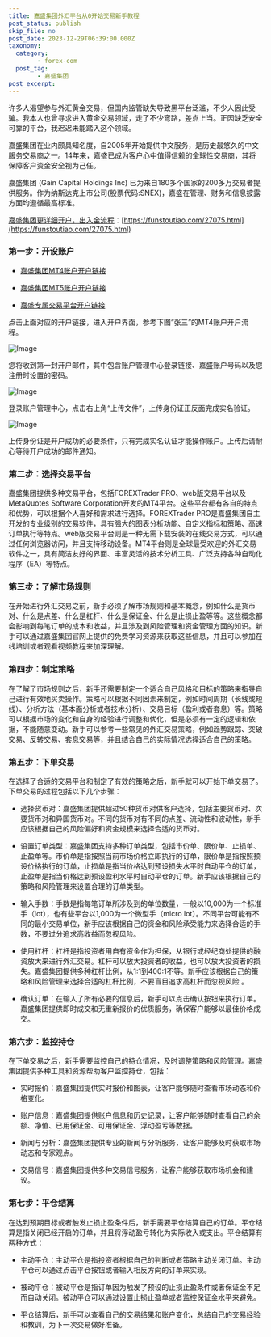 ```yaml
---
title: 嘉盛集团外汇平台从0开始交易新手教程
post_status: publish
skip_file: no
post_date: 2023-12-29T06:39:00.000Z
taxonomy:
  category:
        - forex-com
  post_tag:
        - 嘉盛集团
post_excerpt: 
---
```

许多人渴望参与外汇黄金交易，但国内监管缺失导致黑平台泛滥，不少人因此受骗。我本人也曾寻求进入黄金交易领域，走了不少弯路，差点上当。正因缺乏安全可靠的平台，我迟迟未能踏入这个领域。

嘉盛集团在业内颇具知名度，自2005年开始提供中文服务，是历史最悠久的中文服务交易商之一。14年来，嘉盛已成为客户心中值得信赖的全球性交易商，其将保障客户资金安全视为己任。

嘉盛集团 (Gain Capital Holdings Inc) 已为来自180多个国家的200多万交易者提供服务。作为纳斯达克上市公司(股票代码:SNEX)，嘉盛在管理、财务和信息披露方面均遵循最高标准。

[嘉盛集团更详细开户，出入金流程](https://funstoutiao.com/27075.html)：[https://funstoutiao.com/27075.html](https://funstoutiao.com/27075.html)

### 第一步：开设账户

* [嘉盛集团MT4账户开户链接](https://s.ssgg.net/jsmt4)

* [嘉盛集团MT5账户开户链接](https://s.ssgg.net/jsmt5)

* [嘉盛专属交易平台开户链接](https://s.ssgg.net/js)

点击上面对应的开户链接，进入开户界面，参考下图“张三”的MT4账户开户流程。

![Image](https://prod-files-secure.s3.us-west-2.amazonaws.com/39ed1227-6d7d-4570-be36-9ccd4a2c4241/7a167aea-686b-400d-af59-4e18eb607a40/640.png?X-Amz-Algorithm=AWS4-HMAC-SHA256&X-Amz-Content-Sha256=UNSIGNED-PAYLOAD&X-Amz-Credential=ASIAZI2LB4664M5E5JWH%2F20250409%2Fus-west-2%2Fs3%2Faws4_request&X-Amz-Date=20250409T161310Z&X-Amz-Expires=3600&X-Amz-Security-Token=IQoJb3JpZ2luX2VjEBgaCXVzLXdlc3QtMiJHMEUCIQCqxjPbcRhvtK8e4VTgLNZBYZPU6tqZy%2BDTK45%2BhMAUEQIgM%2BSgza4YDb8aZfXd9WDVTEIifJkKsGZx4VnJXH2wHxcqiAQIkf%2F%2F%2F%2F%2F%2F%2F%2F%2F%2FARAAGgw2Mzc0MjMxODM4MDUiDJuJKXj3EmBbNpnw7yrcA%2F1nGsmAMk0yM%2FLEqtNELCweZDhG4R%2BPssyLFnZXRuc7L5g%2BJWC42jIVueunFqG0Rvop1SJBqYf%2B8ivGuCj4e55CA7Ja5pok7CSbO%2BEcqhb2uA9GHkerDhIQ%2FhV9bZ6mQGLLtL4KTNdG9BpwblG6RSCrw%2Fg83rXrv%2Fl%2FtQjL2V2YGXzFzfGk%2BW%2BPhqjItryP8Yy%2B8%2BaaQ3SXGiFkRXnCic%2FHw5rCHi%2FIa%2BV%2BOqeldZed47EtTTfkRMC5nO2PjoBJHiZbCn1nPqHuyI1U%2BYpQu%2BtPJ8JK3PFgUF3oNZlkbRw4tFWURMN%2FEo0wssUZJ1Kzg2O81yFaiWC9uki2jIk2niA3l20AUTQYdbb%2BxP5PrDDVh2rSt1qwS9SCC%2BoVecWaUS1apjpTnMvI%2FvCi8FGmq2e2CWMLpZ4Fb69OC%2BoP8vzskHUR0DKj5Akn93LnxoUCIbEcUnnvY%2B2Ldkyxqa%2FJX80XFxgxqfWlFXOgH88hqxubhMEHNk4yB76BER7%2FpiRfBIJusB%2BBIo0ywGI1F4a2thLAqfwxYzSxu%2BWxjCejukb%2FTrNFyA3Iigq0iHwZp1q77jKGUaVYluHryQM93PA3FLdMM1QRe6OH2FlNsA40hgYqz2Z56e4RhKkZKhB8MJmt2r8GOqUBETbiQpjljT5ONcX2HD0EshJiK8KI%2BYdtwdFFuc7zDz7WrQpWsq4JGY4hCzzZ2mlrh7CK622iY6GEvNJ%2Bzxt4uLByTzDiiAAs7tZ6%2Bk3CY78ZGpNFAb5NZGObAkHOWjoDwA4EXIKD9zh2Cq5wdl63ET3xJ%2BrwLjfqCQp0zaax4BZOWwYIMq%2FdwHDWSFRyxPDx5%2BIf8W%2FFajj3S7L%2BSn%2FVha7Gj9Md&X-Amz-Signature=09f7e82abcc3eadd5668669dd1cf4cbe303f2237d561bb48975a283fe68a9338&X-Amz-SignedHeaders=host&x-id=GetObject)

您将收到第一封开户邮件，其中包含账户管理中心登录链接、嘉盛账户号码以及您注册时设置的密码。

![Image](https://prod-files-secure.s3.us-west-2.amazonaws.com/39ed1227-6d7d-4570-be36-9ccd4a2c4241/eaa1c6b3-2877-4284-a0e1-530e222c27fb/image.png?X-Amz-Algorithm=AWS4-HMAC-SHA256&X-Amz-Content-Sha256=UNSIGNED-PAYLOAD&X-Amz-Credential=ASIAZI2LB4664M5E5JWH%2F20250409%2Fus-west-2%2Fs3%2Faws4_request&X-Amz-Date=20250409T161310Z&X-Amz-Expires=3600&X-Amz-Security-Token=IQoJb3JpZ2luX2VjEBgaCXVzLXdlc3QtMiJHMEUCIQCqxjPbcRhvtK8e4VTgLNZBYZPU6tqZy%2BDTK45%2BhMAUEQIgM%2BSgza4YDb8aZfXd9WDVTEIifJkKsGZx4VnJXH2wHxcqiAQIkf%2F%2F%2F%2F%2F%2F%2F%2F%2F%2FARAAGgw2Mzc0MjMxODM4MDUiDJuJKXj3EmBbNpnw7yrcA%2F1nGsmAMk0yM%2FLEqtNELCweZDhG4R%2BPssyLFnZXRuc7L5g%2BJWC42jIVueunFqG0Rvop1SJBqYf%2B8ivGuCj4e55CA7Ja5pok7CSbO%2BEcqhb2uA9GHkerDhIQ%2FhV9bZ6mQGLLtL4KTNdG9BpwblG6RSCrw%2Fg83rXrv%2Fl%2FtQjL2V2YGXzFzfGk%2BW%2BPhqjItryP8Yy%2B8%2BaaQ3SXGiFkRXnCic%2FHw5rCHi%2FIa%2BV%2BOqeldZed47EtTTfkRMC5nO2PjoBJHiZbCn1nPqHuyI1U%2BYpQu%2BtPJ8JK3PFgUF3oNZlkbRw4tFWURMN%2FEo0wssUZJ1Kzg2O81yFaiWC9uki2jIk2niA3l20AUTQYdbb%2BxP5PrDDVh2rSt1qwS9SCC%2BoVecWaUS1apjpTnMvI%2FvCi8FGmq2e2CWMLpZ4Fb69OC%2BoP8vzskHUR0DKj5Akn93LnxoUCIbEcUnnvY%2B2Ldkyxqa%2FJX80XFxgxqfWlFXOgH88hqxubhMEHNk4yB76BER7%2FpiRfBIJusB%2BBIo0ywGI1F4a2thLAqfwxYzSxu%2BWxjCejukb%2FTrNFyA3Iigq0iHwZp1q77jKGUaVYluHryQM93PA3FLdMM1QRe6OH2FlNsA40hgYqz2Z56e4RhKkZKhB8MJmt2r8GOqUBETbiQpjljT5ONcX2HD0EshJiK8KI%2BYdtwdFFuc7zDz7WrQpWsq4JGY4hCzzZ2mlrh7CK622iY6GEvNJ%2Bzxt4uLByTzDiiAAs7tZ6%2Bk3CY78ZGpNFAb5NZGObAkHOWjoDwA4EXIKD9zh2Cq5wdl63ET3xJ%2BrwLjfqCQp0zaax4BZOWwYIMq%2FdwHDWSFRyxPDx5%2BIf8W%2FFajj3S7L%2BSn%2FVha7Gj9Md&X-Amz-Signature=118420ead6c35996029ae50c2d130856294b9a722d604d2a27c42f5eacdffdcd&X-Amz-SignedHeaders=host&x-id=GetObject)

登录账户管理中心，点击右上角“上传文件”，上传身份证正反面完成实名验证。

![Image](https://prod-files-secure.s3.us-west-2.amazonaws.com/39ed1227-6d7d-4570-be36-9ccd4a2c4241/54090639-09fc-46b4-a135-e0289f707147/image.png?X-Amz-Algorithm=AWS4-HMAC-SHA256&X-Amz-Content-Sha256=UNSIGNED-PAYLOAD&X-Amz-Credential=ASIAZI2LB4664M5E5JWH%2F20250409%2Fus-west-2%2Fs3%2Faws4_request&X-Amz-Date=20250409T161310Z&X-Amz-Expires=3600&X-Amz-Security-Token=IQoJb3JpZ2luX2VjEBgaCXVzLXdlc3QtMiJHMEUCIQCqxjPbcRhvtK8e4VTgLNZBYZPU6tqZy%2BDTK45%2BhMAUEQIgM%2BSgza4YDb8aZfXd9WDVTEIifJkKsGZx4VnJXH2wHxcqiAQIkf%2F%2F%2F%2F%2F%2F%2F%2F%2F%2FARAAGgw2Mzc0MjMxODM4MDUiDJuJKXj3EmBbNpnw7yrcA%2F1nGsmAMk0yM%2FLEqtNELCweZDhG4R%2BPssyLFnZXRuc7L5g%2BJWC42jIVueunFqG0Rvop1SJBqYf%2B8ivGuCj4e55CA7Ja5pok7CSbO%2BEcqhb2uA9GHkerDhIQ%2FhV9bZ6mQGLLtL4KTNdG9BpwblG6RSCrw%2Fg83rXrv%2Fl%2FtQjL2V2YGXzFzfGk%2BW%2BPhqjItryP8Yy%2B8%2BaaQ3SXGiFkRXnCic%2FHw5rCHi%2FIa%2BV%2BOqeldZed47EtTTfkRMC5nO2PjoBJHiZbCn1nPqHuyI1U%2BYpQu%2BtPJ8JK3PFgUF3oNZlkbRw4tFWURMN%2FEo0wssUZJ1Kzg2O81yFaiWC9uki2jIk2niA3l20AUTQYdbb%2BxP5PrDDVh2rSt1qwS9SCC%2BoVecWaUS1apjpTnMvI%2FvCi8FGmq2e2CWMLpZ4Fb69OC%2BoP8vzskHUR0DKj5Akn93LnxoUCIbEcUnnvY%2B2Ldkyxqa%2FJX80XFxgxqfWlFXOgH88hqxubhMEHNk4yB76BER7%2FpiRfBIJusB%2BBIo0ywGI1F4a2thLAqfwxYzSxu%2BWxjCejukb%2FTrNFyA3Iigq0iHwZp1q77jKGUaVYluHryQM93PA3FLdMM1QRe6OH2FlNsA40hgYqz2Z56e4RhKkZKhB8MJmt2r8GOqUBETbiQpjljT5ONcX2HD0EshJiK8KI%2BYdtwdFFuc7zDz7WrQpWsq4JGY4hCzzZ2mlrh7CK622iY6GEvNJ%2Bzxt4uLByTzDiiAAs7tZ6%2Bk3CY78ZGpNFAb5NZGObAkHOWjoDwA4EXIKD9zh2Cq5wdl63ET3xJ%2BrwLjfqCQp0zaax4BZOWwYIMq%2FdwHDWSFRyxPDx5%2BIf8W%2FFajj3S7L%2BSn%2FVha7Gj9Md&X-Amz-Signature=3c46c0d9a6c19fe9684bbfb979a412709aa64b0ab1f21f5888ba6333f148e5b0&X-Amz-SignedHeaders=host&x-id=GetObject)

上传身份证是开户成功的必要条件，只有完成实名认证才能操作账户。上传后请耐心等待开户成功的邮件通知。

### 第二步：选择交易平台

嘉盛集团提供多种交易平台，包括FOREXTrader PRO、web版交易平台以及MetaQuotes Software Corporation开发的MT4平台。这些平台都有各自的特点和优势，可以根据个人喜好和需求进行选择。FOREXTrader PRO是嘉盛集团自主开发的专业级别的交易软件，具有强大的图表分析功能、自定义指标和策略、高速订单执行等特点。web版交易平台则是一种无需下载安装的在线交易方式，可以通过任何浏览器访问，并且支持移动设备。MT4平台则是全球最受欢迎的外汇交易软件之一，具有简洁友好的界面、丰富灵活的技术分析工具、广泛支持各种自动化程序（EA）等特点。

### 第三步：了解市场规则

在开始进行外汇交易之前，新手必须了解市场规则和基本概念，例如什么是货币对、什么是点差、什么是杠杆、什么是保证金、什么是止损止盈等等。这些概念都会影响到每笔订单的成本和收益，并且涉及到风险管理和资金管理方面的知识。新手可以通过嘉盛集团官网上提供的免费学习资源来获取这些信息，并且可以参加在线培训或者观看视频教程来加深理解。

### 第四步：制定策略

在了解了市场规则之后，新手还需要制定一个适合自己风格和目标的策略来指导自己进行有效地买卖操作。策略可以根据不同因素来制定，例如时间周期（长线或短线）、分析方法（基本面分析或者技术分析）、交易目标（盈利或者套息）等。策略可以根据市场的变化和自身的经验进行调整和优化，但是必须有一定的逻辑和依据，不能随意变动。新手可以参考一些常见的外汇交易策略，例如趋势跟踪、突破交易、反转交易、套息交易等，并且结合自己的实际情况选择适合自己的策略。

### 第五步：下单交易

在选择了合适的交易平台和制定了有效的策略之后，新手就可以开始下单交易了。下单交易的过程包括以下几个步骤：

* 选择货币对：嘉盛集团提供超过50种货币对供客户选择，包括主要货币对、次要货币对和异国货币对。不同的货币对有不同的点差、流动性和波动性，新手应该根据自己的风险偏好和资金规模来选择合适的货币对。

* 设置订单类型：嘉盛集团支持多种订单类型，包括市价单、限价单、止损单、止盈单等。市价单是指按照当前市场价格立即执行的订单，限价单是指按照预设价格执行的订单，止损单是指当价格达到预设损失水平时自动平仓的订单，止盈单是指当价格达到预设盈利水平时自动平仓的订单。新手应该根据自己的策略和风险管理来设置合理的订单类型。

* 输入手数：手数是指每笔订单所涉及到的单位数量，一般以10,000为一个标准手（lot），也有些平台以1,000为一个微型手（micro lot）。不同平台可能有不同的最小交易单位，新手应该根据自己的资金和风险承受能力来选择合适的手数，不要过分追求高收益而忽视风险。

* 使用杠杆：杠杆是指投资者用自有资金作为担保，从银行或经纪商处提供的融资放大来进行外汇交易。杠杆可以放大投资者的收益，也可以放大投资者的损失。嘉盛集团提供多种杠杆比例，从1:1到400:1不等。新手应该根据自己的策略和风险管理来选择合适的杠杆比例，不要盲目追求高杠杆而忽视风险 。

* 确认订单：在输入了所有必要的信息后，新手可以点击确认按钮来执行订单。嘉盛集团提供即时成交和无重新报价的优质服务，确保客户能够以最佳价格成交。

### 第六步：监控持仓

在下单交易之后，新手需要监控自己的持仓情况，及时调整策略和风险管理。嘉盛集团提供多种工具和资源帮助客户监控持仓，包括：

* 实时报价：嘉盛集团提供实时报价和图表，让客户能够随时查看市场动态和价格变化。

* 账户信息：嘉盛集团提供账户信息和历史记录，让客户能够随时查看自己的余额、净值、已用保证金、可用保证金、浮动盈亏等数据。

* 新闻与分析：嘉盛集团提供专业的新闻与分析服务，让客户能够及时获取市场动态和专家观点。

* 交易信号：嘉盛集团提供多种交易信号服务，让客户能够获取市场机会和建议。

### 第七步：平仓结算

在达到预期目标或者触发止损止盈条件后，新手需要平仓结算自己的订单。平仓结算是指关闭已经开启的订单，并且将浮动盈亏转化为实际收入或支出。平仓结算有两种方式：

* 主动平仓：主动平仓是指投资者根据自己的判断或者策略主动关闭订单。主动平仓可以通过点击平仓按钮或者输入相反方向的订单来实现。

* 被动平仓：被动平仓是指订单因为触发了预设的止损止盈条件或者保证金不足而自动关闭。被动平仓可以通过设置止损止盈单或者监控保证金水平来避免。

* 平仓结算后，新手可以查看自己的交易结果和账户变化，总结自己的交易经验和教训，为下一次交易做好准备。